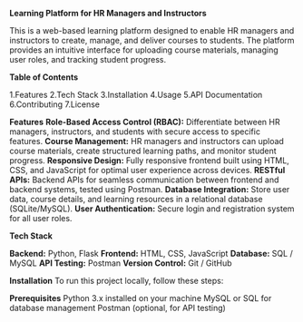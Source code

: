 **Learning Platform for HR Managers and Instructors**

This is a web-based learning platform designed to enable HR managers and instructors to create, manage, and deliver courses to students. The platform provides an intuitive interface for uploading course materials, managing user roles, and tracking student progress.

**Table of Contents**

1.Features
2.Tech Stack
3.Installation
4.Usage
5.API Documentation
6.Contributing
7.License

**Features**
**Role-Based Access Control (RBAC):** Differentiate between HR managers, instructors, and students with secure access to specific features.
**Course Management:** HR managers and instructors can upload course materials, create structured learning paths, and monitor student progress.
**Responsive Design:** Fully responsive frontend built using HTML, CSS, and JavaScript for optimal user experience across devices.
**RESTful APIs:** Backend APIs for seamless communication between frontend and backend systems, tested using Postman.
**Database Integration:** Store user data, course details, and learning resources in a relational database (SQLite/MySQL).
**User Authentication:** Secure login and registration system for all user roles.

**Tech Stack**

**Backend:** 
Python, Flask
**Frontend:** 
HTML, CSS, JavaScript
**Database:** 
SQL / MySQL
**API Testing:** 
Postman
**Version Control:** 
Git / GitHub

**Installation**
To run this project locally, follow these steps:

**Prerequisites**
Python 3.x installed on your machine
MySQL or SQL for database management
Postman (optional, for API testing)




